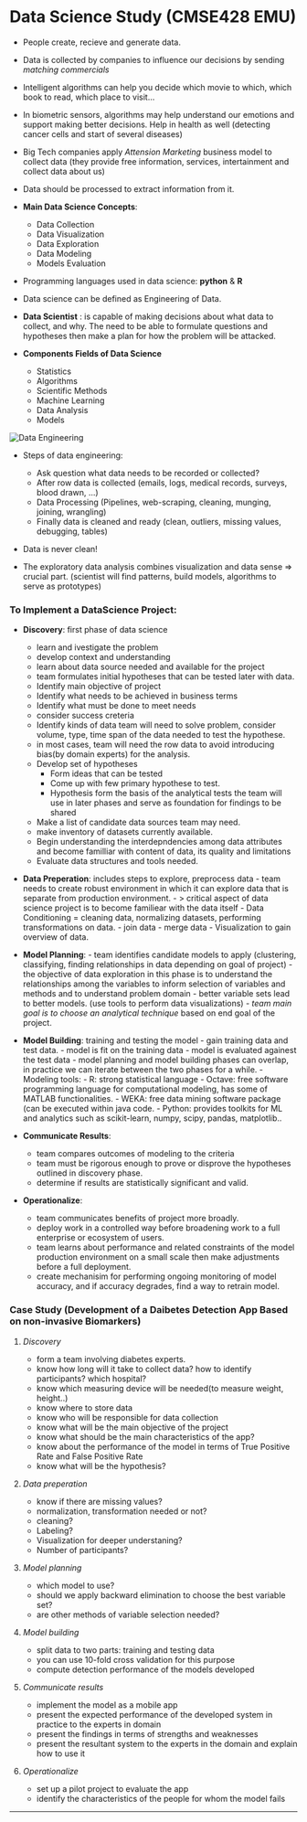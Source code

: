 # Data Science Study (CMSE428 EMU)
- People create, recieve and generate data.
- Data is collected by companies to influence our decisions by sending *matching commercials*
- Intelligent algorithms can help you decide which movie to which, which book to read, which place to visit...
- In biometric sensors, algorithms may help understand our emotions and support making better decisions. Help in health as well (detecting cancer cells and start of several diseases)
- Big Tech companies apply *Attension Marketing* business model to collect data (they provide free information, services, intertainment and collect data about us)
- Data should be processed to extract information from it.
  
- **Main Data Science Concepts**:
    - Data Collection
    - Data Visualization
    - Data Exploration
    - Data Modeling
    - Models Evaluation
      
- Programming languages used in data science: **python** & **R**
- Data science can be defined as Engineering of Data.
- **Data Scientist** : is capable of making decisions about what data to collect, and why. The need to be able to formulate questions and hypotheses then make a plan for how the problem will be attacked.
  
- **Components Fields of Data Science**
    - Statistics
    - Algorithms
    - Scientific Methods
    - Machine Learning
    - Data Analysis
    - Models
  
![Data Engineering]()
    
- Steps of data engineering:
    - Ask question what data needs to be recorded or collected?
    - After row data is collected (emails, logs, medical records, surveys, blood drawn, ...)
    - Data Processing (Pipelines, web-scraping, cleaning, munging, joining, wrangling)
    - Finally data is cleaned and ready (clean, outliers, missing values, debugging, tables)

- Data is never clean!
- The exploratory data analysis combines visualization and data sense => crucial part. (scientist will find patterns, build models, algorithms to serve as prototypes)

### To Implement a DataScience Project:

 - **Discovery**: first phase of data science
      - learn and ivestigate the problem
      - develop context and understanding
      - learn about data source needed and available for the project
      - team formulates initial hypotheses that can be tested later with data.
      - Identify main objective of project
      - Identify what needs to be achieved in business terms
      - Identify what must be done to meet needs
      - consider success creteria
      - Identify kinds of data team will need to solve problem, consider volume, type, time span of the data needed to test the hypothese.
      - in most cases, team will need the row data to avoid introducing bias(by domain experts) for the analysis.
      - Develop set of hypotheses
          - Form ideas that can be tested
          - Come up with few primary hypothese to test.
          - Hypothesis form the basis of the analytical tests the team will use in later phases and serve as foundation for findings to be shared
      - Make a list of candidate data sources team may need.
      - make inventory of datasets currently available.
      - Begin understanding the interdepndencies among data attributes and become familliar with content of data, its quality and limitations
      - Evaluate data structures and tools needed.
        
 - **Data Preperation**: includes steps to explore, preprocess data
       - team needs to create robust environment in which it can explore data that is separate from production environment.
       - > critical aspect of data science project is to become familiear with the data itself
       - Data Conditioning = cleaning data, normalizing datasets, performing transformations on data.
             - join data
             - merge data
       - Visualization to gain overview of data.
 - **Model Planning**:
       - team identifies candidate models to apply (clustering, classifying, finding relationships in data depending on goal of project)
       - the objective of data exploration in this phase is to understand the relationships among the variables to inform selection of variables and methods and to understand problem domain
       - better variable sets lead to better models. (use tools to perform data visualizations)
       - *team main goal is to choose an analytical technique* based on end goal of the project. 
 - **Model Building**: training and testing the model
       - gain training data and test data.
       - model is fit on the training data
       - model is evaluated againest the test data
       - model planning and model building phases can overlap, in practice we can iterate between the two phases for a while.
       - Modeling tools:
             - R: strong statistical language
             - Octave: free software programming language for computational modeling, has some of MATLAB functionalities.
             - WEKA: free data mining software package (can be executed within java code.
             - Python: provides toolkits for ML and analytics such as scikit-learn, numpy, scipy, pandas, matplotlib..
   
 - **Communicate Results**:
     - team compares outcomes of modeling to the criteria
     - team must be rigorous enough to prove or disprove the hypotheses outlined in discovery phase.
     - determine if results are statistically significant and valid.

 - **Operationalize**:
      - team communicates benefits of project more broadly.
      - deploy work in a controlled way before broadening work to a full enterprise or ecosystem of users.
      - team learns about performance and related constraints of the model production environment on a small scale then make adjustments before a full deployment.
      - create mechanisim for performing ongoing monitoring of model accuracy, and if accuracy degrades, find a way to retrain model.

### Case Study (Development of a Daibetes Detection App Based on non-invasive Biomarkers)

1. *Discovery*
    - form a team involving diabetes experts.
    - know how long will it take to collect data? how to identify participants? which hospital?
    - know which measuring device will be needed(to measure weight, height..)
    - know where to store data
    - know who will be responsible for data collection
    - know what will be the main objective of the project
    - know what should be the main characteristics of the app?
    - know about the performance of the model in terms of True Positive Rate and False Positive Rate
    - know what will be the hypothesis?
      
2. *Data preperation*
    - know if there are missing values?
    - normalization, transformation needed or not?
    - cleaning?
    - Labeling?
    - Visualization for deeper understaning?
    - Number of participants?
  
     
3. *Model planning*
    - which model to use?
    - should we apply backward elimination to choose the best variable set?
    - are other methods of variable selection needed?

      
4. *Model building*
     - split data to two parts: training and testing data
     - you can use 10-fold cross validation for this purpose
     - compute detection performance of the models developed

       
5. *Communicate results*
     - implement the model as a mobile app
     - present the expected performance of the developed system in practice to the experts in domain
     - present the findings in terms of strengths and weaknesses
     - present the resultant system to the experts in the domain and explain how to use it

       
6. *Operationalize*
     - set up a pilot project to evaluate the app
     - identify the characteristics of the people for whom the model fails

----
